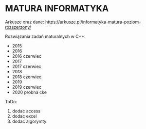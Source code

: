 # MATURA INFORMATYKA
Arkusze oraz dane: https://arkusze.pl/informatyka-matura-poziom-rozszerzony/

Rozwiązania zadań maturalnych w C++:
* 2015			
* 2016			
* 2016 czerwiec
* 2017 			
* 2017 czerwiec	
* 2018			
* 2018 czerwiec	
* 2019 			
* 2019 czerwiec	
* 2020 probna cke


ToDo:
1. dodac access
2. dodac excel
3. dodac algorymty
